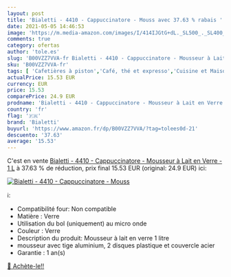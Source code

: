 ```yaml
---
layout: post
title: 'Bialetti - 4410 - Cappuccinatore - Mouss avec 37.63 % rabais '
date: 2021-05-05 14:46:53
image: 'https://m.media-amazon.com/images/I/414IJGtG+dL._SL500_._SL400_.jpg'
comments: true
category: ofertas
author: 'tole.es'
slug: 'B00VZZ7VVA-fr Bialetti - 4410 - Cappuccinatore - Mousseur à Lait en...'
sku: 'B00VZZ7VVA-fr'
tags: [ 'Cafetières à piston','Café, thé et expresso','Cuisine et Maison','bialetti', ]
actualPrice: 15.53 EUR
currency: EUR
price: 15.53
comparePrice: 24.9 EUR
prodname: 'Bialetti - 4410 - Cappuccinatore - Mousseur à Lait en Verre - 1 L'
country: 'fr'
flag: '🇫🇷'
brand: 'Bialetti'
buyurl: 'https://www.amazon.fr/dp/B00VZZ7VVA/?tag=tolees0d-21'
descuento: '37.63'
average: '15.53'
---
```


C'est en vente [Bialetti - 4410 - Cappuccinatore - Mousseur à Lait en Verre - 1 L](https://www.amazon.fr/dp/B00VZZ7VVA/?tag=tolees0d-21)  à  37.63 % de réduction, prix final  15.53 EUR (original: 24.9 EUR) ici:

[![Bialetti - 4410 - Cappuccinatore - Mouss](https://m.media-amazon.com/images/I/414IJGtG+dL._SL500_._SL400_.jpg)](https://www.amazon.fr/dp/B00VZZ7VVA/?tag=tolees0d-21)

ℹ️:

- Compatibilité four: Non compatible
- Matière : Verre
- Utilisation du bol (uniquement) au micro onde
- Couleur : Verre
- Description du produit: Mousseur à lait en verre 1 litre
- mousseur avec tige aluminium, 2 disques plastique et couvercle acier
- Garantie : 1 an(s)

[🛒 Achète-le!!](https://www.amazon.fr/dp/B00VZZ7VVA/?tag=tolees0d-21)

